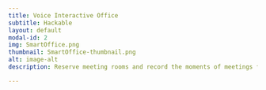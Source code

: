 ```yaml
---
title: Voice Interactive Office
subtitle: Hackable
layout: default
modal-id: 2
img: SmartOffice.png
thumbnail: SmartOffice-thumbnail.png
alt: image-alt
description: Reserve meeting rooms and record the moments of meetings for you.

---
```

